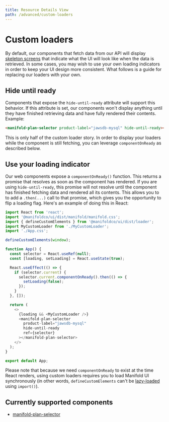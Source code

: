 ```yaml
---
title: Resource Details View
path: /advanced/custom-loaders
---
```


# Custom loaders

By default, our components that fetch data from our API will display [skeleton screens][skeletons]
that indicate what the UI will look like when the data is retrieved. In some cases, you may wish to
use your own loading indicators in order to keep your UI design more consistent. What follows is a
guide for replacing our loaders with your own.

## Hide until ready

Components that expose the `hide-until-ready` attribute will support this behavior. If this
attribute is set, our components won't display anything until they have finished retrieving data and
have fully rendered their contents. Example:

```html
<manifold-plan-selector product-label="jawsdb-mysql" hide-until-ready></manifold-plan-selector>
```

This is only half of the custom loader story. In order to display your loaders while the component
is still fetching, you can leverage `componentOnReady` as described below.

## Use your loading indicator

Our web components expose a `componentOnReady()` function. This returns a promise that resolves as
soon as the component has rendered. If you are using `hide-until-ready`, this promise will not
resolve until the component has finished fetching data and rendered all its contents. This allows
you to to add a `.then(...)` call to that promise, which gives you the opportunity to flip a loading
flag. Here's an example of doing this in React:

```js
import React from 'react';
import '@manifoldco/ui/dist/manifold/manifold.css';
import { defineCustomElements } from '@manifoldco/ui/dist/loader';
import MyCustomLoader from './MyCustomLoader';
import './App.css';

defineCustomElements(window);

function App() {
  const selector = React.useRef(null);
  const [loading, setLoading] = React.useState(true);

  React.useEffect(() => {
    if (selector.current) {
      selector.current.componentOnReady().then(() => {
        setLoading(false);
      });
    }
  }, []);

  return (
    <>
      {loading && <MyCustomLoader />}
      <manifold-plan-selector
        product-label="jawsdb-mysql"
        hide-until-ready
        ref={selector}
      ></manifold-plan-selector>
    </>
  );
}

export default App;
```

Please note that because we need `componentOnReady` to exist at the time React renders, using custom
loaders requires you to load Manifold UI synchronously (in other words, `defineCustomElements` can't
be [lazy-loaded][lazy-loading] using `import()`).

## Currently supported components

- [manifold-plan-selector][plan-selector]

[skeletons]: https://css-tricks.com/building-skeleton-screens-css-custom-properties/
[plan-selector]: /components/plan-selector
[lazy-loading]: https://reactjs.org/docs/code-splitting.html
